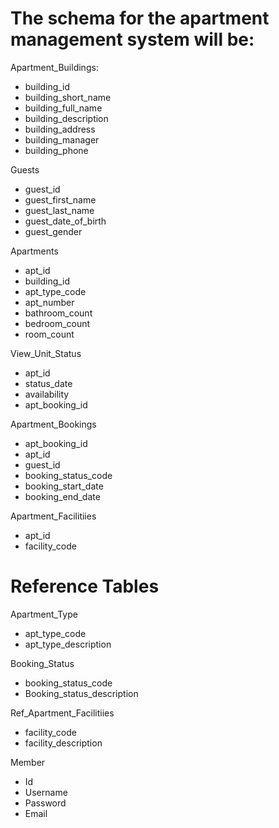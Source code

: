 # The schema for the apartment management system will be: 

Apartment_Buildings:

* building_id
* building_short_name
* building_full_name
* building_description
* building_address
* building_manager
* building_phone

Guests

* guest_id
* guest_first_name
* guest_last_name
* guest_date_of_birth
* guest_gender

Apartments

* apt_id
* building_id
* apt_type_code
* apt_number
* bathroom_count
* bedroom_count
* room_count

View_Unit_Status

* apt_id
* status_date
* availability
* apt_booking_id

Apartment_Bookings

* apt_booking_id
* apt_id
* guest_id
* booking_status_code
* booking_start_date
* booking_end_date


Apartment_Facilitiies

* apt_id
* facility_code

# Reference Tables

Apartment_Type

* apt_type_code
* apt_type_description

Booking_Status

* booking_status_code
* Booking_status_description

Ref_Apartment_Facilitiies

* facility_code
* facility_description

Member

* Id
* Username
* Password
* Email
